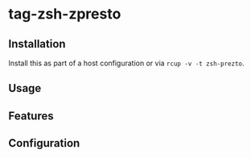 # tag-zsh-zpresto

## Installation

Install this as part of a host configuration or via `rcup -v -t zsh-prezto`.

## Usage

## Features

## Configuration
